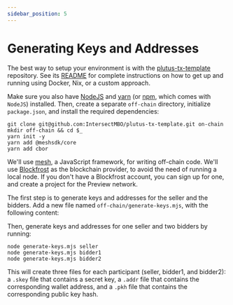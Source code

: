 ```yaml
---
sidebar_position: 5
---
```


# Generating Keys and Addresses

The best way to setup your environment is with the [plutus-tx-template](https://github.com/IntersectMBO/plutus-tx-template) repository. See its [README](https://github.com/IntersectMBO/plutus-tx-template?tab=readme-ov-file#plutus-tx-template) for complete instructions on how to get up and running using Docker, Nix, or a custom approach.

Make sure you also have [NodeJS](https://nodejs.org/en) and [yarn](https://yarnpkg.com/) (or [npm](https://github.com/npm/cli), which comes with `NodeJS`) installed.
Then, create a separate `off-chain` directory, initialize `package.json`, and install the required dependencies:

```
git clone git@github.com:IntersectMBO/plutus-tx-template.git on-chain
mkdir off-chain && cd $_
yarn init -y
yarn add @meshsdk/core
yarn add cbor
```

We'll use [mesh](https://meshjs.dev/), a JavaScript framework, for writing off-chain code.
We'll use [Blockfrost](https://blockfrost.io/) as the blockchain provider, to avoid the need of running a local node.
If you don't have a Blockfrost account, you can sign up for one, and create a project for the Preview network.

The first step is to generate keys and addresses for the seller and the bidders.
Add a new file named `off-chain/generate-keys.mjs`, with the following content:

<LiteralInclude file="generate-keys.mjs" language="javascript" title="generate-keys.mjs" />

Then, generate keys and addresses for one seller and two bidders by running:

```
node generate-keys.mjs seller
node generate-keys.mjs bidder1
node generate-keys.mjs bidder2
```

This will create three files for each participant (seller, bidder1, and bidder2): a `.skey` file that contains a secret key, a `.addr` file that contains the corresponding wallet address, and a `.pkh` file that contains the corresponding public key hash.
